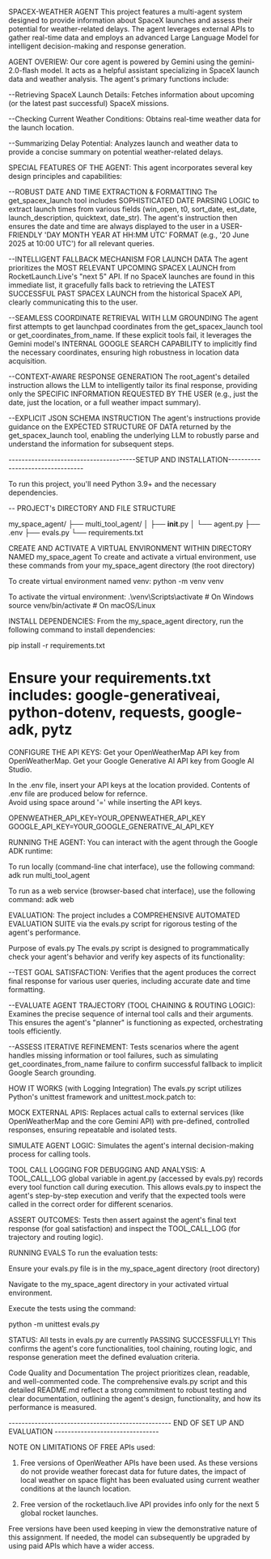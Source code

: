 SPACEX-WEATHER AGENT
This project features a multi-agent system designed to provide information about SpaceX launches and assess their potential for weather-related delays. The agent leverages external APIs to gather real-time data and employs an advanced Large Language Model for intelligent decision-making and response generation.


AGENT OVERIEW:
Our core agent is powered by Gemini using the gemini-2.0-flash model. It acts as a helpful assistant specializing in SpaceX launch data and weather analysis. The agent's primary functions include:

--Retrieving SpaceX Launch Details: Fetches information about upcoming (or the latest past successful) SpaceX missions.

--Checking Current Weather Conditions: Obtains real-time weather data for the launch location.

--Summarizing Delay Potential: Analyzes launch and weather data to provide a concise summary on potential weather-related delays.



SPECIAL FEATURES OF THE AGENT: 
This agent incorporates several key design principles and capabilities:

--ROBUST DATE AND TIME EXTRACTION & FORMATTING 
The get_spacex_launch tool includes SOPHISTICATED DATE PARSING LOGIC to extract launch times from various fields (win_open, t0, sort_date, est_date, launch_description, quicktext, date_str). The agent's instruction then ensures the date and time are always displayed to the user in a USER-FRIENDLY 'DAY MONTH YEAR AT HH:MM UTC' FORMAT (e.g., '20 June 2025 at 10:00 UTC') for all relevant queries.

--INTELLIGENT FALLBACK MECHANISM FOR LAUNCH DATA
The agent prioritizes the MOST RELEVANT UPCOMING SPACEX LAUNCH from RocketLaunch.Live's "next 5" API. 
If no SpaceX launches are found in this immediate list, it gracefully falls back to retrieving the LATEST SUCCESSFUL PAST SPACEX LAUNCH from the historical SpaceX API, clearly communicating this to the user.


--SEAMLESS COORDINATE RETRIEVAL WITH LLM GROUNDING 
The agent first attempts to get launchpad coordinates from the get_spacex_launch tool or get_coordinates_from_name. 
If these explicit tools fail, it leverages the Gemini model's INTERNAL GOOGLE SEARCH CAPABILITY to implicitly find the necessary coordinates, ensuring high robustness in location data acquisition.


--CONTEXT-AWARE RESPONSE GENERATION
The root_agent's detailed instruction allows the LLM to intelligently tailor its final response, providing only the SPECIFIC INFORMATION REQUESTED BY THE USER (e.g., just the date, just the location, or a full weather impact summary).


--EXPLICIT JSON SCHEMA INSTRUCTION 
The agent's instructions provide guidance on the EXPECTED STRUCTURE OF DATA returned by the get_spacex_launch tool, enabling the underlying LLM to robustly parse and understand the information for subsequent steps.





---------------------------------------SETUP AND INSTALLATION---------------------------------

To run this project, you'll need Python 3.9+ and the necessary dependencies.


-- PROJECT's DIRECTORY AND FILE STRUCTURE

my_space_agent/
├── multi_tool_agent/
│   ├── __init__.py
│   └── agent.py
├── .env
├── evals.py
└── requirements.txt


CREATE AND ACTIVATE A VIRTUAL ENVIRONMENT WITHIN DIRECTORY NAMED my_space_agent
To create and activate a virtual environment, use these commands from your my_space_agent directory (the root directory)

To create virtual environment named venv: 
python -m venv venv

To activate the virtual environment:
.\venv\Scripts\activate  # On Windows
source venv/bin/activate # On macOS/Linux


INSTALL DEPENDENCIES:
From the my_space_agent directory, run the following command to install dependencies:

pip install -r requirements.txt
# Ensure your requirements.txt includes: google-generativeai, python-dotenv, requests, google-adk, pytz


CONFIGURE THE API KEYS:
Get your OpenWeatherMap API key from OpenWeatherMap.
Get your Google Generative AI API key from Google AI Studio.

In the .env file, insert your API keys at the location provided.
Contents of .env file are produced below for refernce.  
Avoid using space around '=' while inserting the API keys. 

OPENWEATHER_API_KEY=YOUR_OPENWEATHER_API_KEY
GOOGLE_API_KEY=YOUR_GOOGLE_GENERATIVE_AI_API_KEY




RUNNING THE AGENT:
You can interact with the agent through the Google ADK runtime:

To run locally (command-line chat interface), use the following command:
adk run multi_tool_agent

To run as a web service (browser-based chat interface), use the following command:
adk web



EVALUATION:
The project includes a COMPREHENSIVE AUTOMATED EVALUATION SUITE via the evals.py script for rigorous testing of the agent's performance.


Purpose of evals.py
The evals.py script is designed to programmatically check your agent's behavior and verify key aspects of its functionality:


--TEST GOAL SATISFACTION: Verifies that the agent produces the correct final response for various user queries, including accurate date and time formatting.

--EVALUATE AGENT TRAJECTORY (TOOL CHAINING & ROUTING LOGIC): Examines the precise sequence of internal tool calls and their arguments. This ensures the agent's "planner" is functioning as expected, orchestrating tools efficiently.

--ASSESS ITERATIVE REFINEMENT: Tests scenarios where the agent handles missing information or tool failures, such as simulating get_coordinates_from_name failure to confirm successful fallback to implicit Google Search grounding.


HOW IT WORKS (with Logging Integration)
The evals.py script utilizes Python's unittest framework and unittest.mock.patch to:

MOCK EXTERNAL APIS: Replaces actual calls to external services (like OpenWeatherMap and the core Gemini API) with pre-defined, controlled responses, ensuring repeatable and isolated tests.

SIMULATE AGENT LOGIC: Simulates the agent's internal decision-making process for calling tools.

TOOL CALL LOGGING FOR DEBUGGING AND ANALYSIS: A TOOL_CALL_LOG global variable in agent.py (accessed by evals.py) records every tool function call during execution. This allows evals.py to inspect the agent's step-by-step execution and verify that the expected tools were called in the correct order for different scenarios.

ASSERT OUTCOMES: Tests then assert against the agent's final text response (for goal satisfaction) and inspect the TOOL_CALL_LOG (for trajectory and routing logic).



RUNNING EVALS
To run the evaluation tests:

Ensure your evals.py file is in the my_space_agent directory (root directory)

Navigate to the my_space_agent directory in your activated virtual environment.

Execute the tests using the command:

python -m unittest evals.py


STATUS: 
All tests in evals.py are currently PASSING SUCCESSFULLY! 
This confirms the agent's core functionalities, tool chaining, routing logic, and response generation meet the defined evaluation criteria.


Code Quality and Documentation
The project prioritizes clean, readable, and well-commented code. The comprehensive evals.py script and this detailed README.md reflect a strong commitment to robust testing and clear documentation, outlining the agent's design, functionality, and how its performance is measured.


-------------------------------------------------- END OF SET UP AND EVALUATION --------------------------------


NOTE ON LIMITATIONS OF FREE APIs used: 

1. Free versions of OpenWeather APIs have been used. 
As these versions do not provide weather forecast data for future dates, the impact of local weather on space flight has been evaluated using current weather conditions at the launch location. 

2. Free version of the rocketlauch.live API provides info only for the next 5 global rocket launches. 


Free versions have been used keeping in view the demonstrative nature of this assignment. 
If needed, the model can subsequently be upgraded by using paid APIs which have a wider access.




